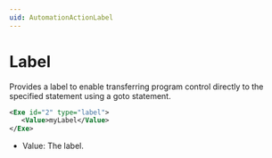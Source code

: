 ```yaml
---
uid: AutomationActionLabel
---
```


# Label

Provides a label to enable transferring program control directly to the specified statement using a goto statement.

```xml
<Exe id="2" type="label">
   <Value>myLabel</Value>
</Exe>
```

- Value: The label.
